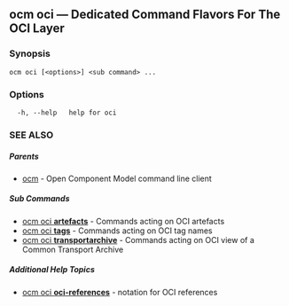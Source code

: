 ## ocm oci &mdash; Dedicated Command Flavors For The OCI Layer

### Synopsis

```
ocm oci [<options>] <sub command> ...
```

### Options

```
  -h, --help   help for oci
```

### SEE ALSO

##### Parents

* [ocm](ocm.md)	 - Open Component Model command line client


##### Sub Commands

* [ocm oci <b>artefacts</b>](ocm_oci_artefacts.md)	 - Commands acting on OCI artefacts
* [ocm oci <b>tags</b>](ocm_oci_tags.md)	 - Commands acting on OCI tag names
* [ocm oci <b>transportarchive</b>](ocm_oci_transportarchive.md)	 - Commands acting on OCI view of a Common Transport Archive



##### Additional Help Topics

* [ocm oci <b>oci-references</b>](ocm_oci_oci-references.md)	 - notation for OCI references

